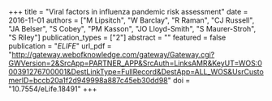 +++
title = "Viral factors in influenza pandemic risk assessment"
date = 2016-11-01
authors = ["M Lipsitch", "W Barclay", "R Raman", "CJ Russell", "JA Belser", "S Cobey", "PM Kasson", "JO Lloyd-Smith", "S Maurer-Stroh", "S Riley"]
publication_types = ["2"]
abstract = ""
featured = false
publication = "*ELIFE*"
url_pdf = "http://gateway.webofknowledge.com/gateway/Gateway.cgi?GWVersion=2&SrcApp=PARTNER_APP&SrcAuth=LinksAMR&KeyUT=WOS:000391276700001&DestLinkType=FullRecord&DestApp=ALL_WOS&UsrCustomerID=bccb20a1f2d949998a887c45eb30dd98"
doi = "10.7554/eLife.18491"
+++

